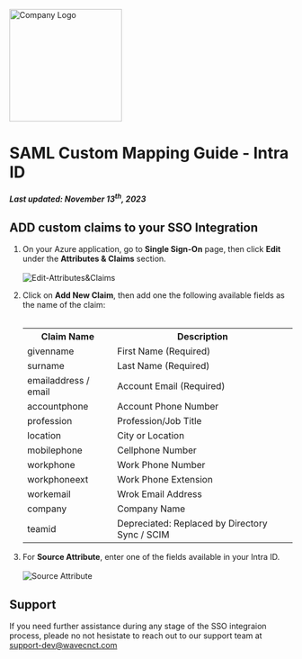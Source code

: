 <img src="https://github.com/wavecnct/poc-doc/tree/main/public/logo.png" alt="Company Logo" width="200"><br>

# SAML Custom Mapping Guide - Intra ID
##### *Last updated: November 13<sup>th</sup>, 2023* 

## ADD custom claims to your SSO Integration
1. On your Azure application, go to **Single Sign-On** page, then click **Edit** under the **Attributes & Claims** section.
<br><br><img src="https://github.com/wavecnct/poc-doc/tree/main/public/Edit-Attributes&Claims.png" alt="Edit-Attributes&Claims"><br>

2. Click on **Add New Claim**, then add one the following available fields as the name of the claim:<br><br>
    <table>
        <tr>
            <th>Claim Name</th>
            <th>Description</th>
        </tr>
        <tr>
            <td>givenname</td>
            <td>First Name (Required)</td>
        </tr>
        <tr>
            <td>surname</td>
            <td>Last Name (Required)</td>
        </tr>
        <tr>
            <td>emailaddress / email</td>
            <td>Account Email (Required)</td>
        </tr>
        <tr>
            <td>accountphone</td>
            <td>Account Phone Number</td>
        </tr>
        <tr>
            <td>profession</td>
            <td>Profession/Job Title</td>
        </tr>
        <tr>
            <td>location</td>
            <td>City or Location</td>
        </tr>
        <tr>
            <td>mobilephone</td>
            <td>Cellphone Number</td>
        </tr>
        <tr>
            <td>workphone</td>
            <td>Work Phone Number</td>
        </tr>
        <tr>
            <td>workphoneext</td>
            <td>Work Phone Extension</td>
        </tr>
        <tr>
            <td>workemail</td>
            <td>Wrok Email Address</td>
        </tr>
        <tr>
            <td>company</td>
            <td>Company Name</td>
        </tr>
        <tr>
            <td>teamid</td>
            <td>Depreciated: Replaced by Directory Sync / SCIM</td>
        </tr>
    </table>

3. For **Source Attribute**, enter one of the fields available in your Intra ID.
<br><br><img src="https://github.com/wavecnct/poc-doc/tree/main/public/source_attribute.png" alt="Source Attribute"><br>

## Support
If you need further assistance during any stage of the SSO integraion process, pleade no not hesistate to reach out to our support team at <a href="support-dev@wavecnct.com">support-dev@wavecnct.com</a>
